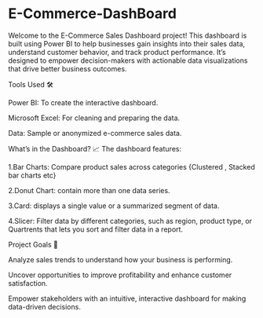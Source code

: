 # E-Commerce-DashBoard
Welcome to the E-Commerce Sales Dashboard project! 
This dashboard is built using Power BI to help businesses gain insights into their sales data, understand customer behavior, and track product performance.
It’s designed to empower decision-makers with actionable data visualizations that drive better business outcomes.

Tools Used 🛠️

Power BI: To create the interactive dashboard.

Microsoft Excel: For cleaning and preparing the data.

Data: Sample or anonymized e-commerce sales data.

What’s in the Dashboard? 📈
The dashboard features:

1.Bar Charts: Compare product sales across categories {Clustered , Stacked bar charts etc}

2.Donut Chart: contain more than one data series.

3.Card: displays a single value or a summarized segment of data.

4.Slicer: Filter data by different categories, such as region, product type, or Quartrents that lets you sort and filter data in a report.

Project Goals 🎯

Analyze sales trends to understand how your business is performing.

Uncover opportunities to improve profitability and enhance customer satisfaction.

Empower stakeholders with an intuitive, interactive dashboard for making data-driven decisions.

